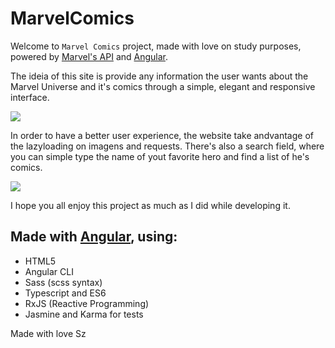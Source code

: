 # MarvelComics

Welcome to `Marvel Comics` project, made with love on study purposes, powered by [Marvel's API](https://developer.marvel.com/) and [Angular](https://angular.io/).

The ideia of this site is provide any information the user wants about the Marvel Universe and it's comics through a simple, elegant and responsive interface.

![](https://imgur.com/khpEdIC)

In order to have a better user experience, the website take andvantage of the lazyloading on imagens and requests. There's also a search field, where you can simple type the name of yout favorite hero and find a list of he's comics.

![](https://imgur.com/v0giKVt)

I hope you all enjoy this project as much as I did while developing it.

## Made with [Angular](https://angular.io/), using:

* HTML5
* Angular CLI
* Sass (scss syntax)
* Typescript and ES6
* RxJS (Reactive Programming) 
* Jasmine and Karma for tests



Made with love Sz